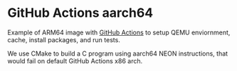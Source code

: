 # GitHub Actions aarch64

Example of ARM64 image with [GitHub Actions](https://github.com/uraimo/run-on-arch-action) to setup QEMU enviornment, cache, install packages, and run tests.

We use CMake to build a C program using aarch64 NEON instructions, that would fail on default GitHub Actions x86 arch.
